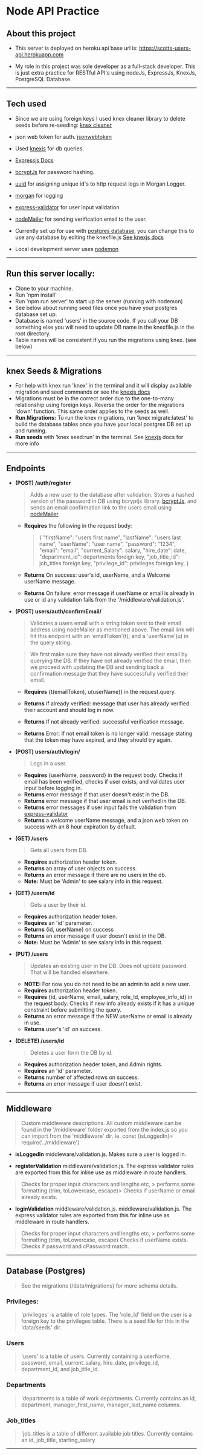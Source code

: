 # Node API Practice

## About this project

- This server is deployed on heroku
  api base url is: https://scotts-users-api.herokuapp.com

- My role in this project was sole developer as a full-stack developer. This is just extra practice for RESTful API's using nodeJs, ExpressJs, KnexJs, PostgreSQL Database.

---

## Tech used

- Since we are using foreign keys I used knex cleaner library to delete seeds before re-seeding:
  [knex cleaner](https://www.npmjs.com/package/knex-cleaner)

- json web token for auth. [jsonwebtoken](https://github.com/auth0/node-jsonwebtoken)

- Used [knexjs](http://knexjs.org/) for db queries.

- [Expressjs Docs](https://expressjs.com/)

- [bcryptJs](https://www.npmjs.com/package/bcrypt) for password hashing.

- [uuid](https://www.npmjs.com/package/uuid) for assigning unique id's to http request logs in Morgan Logger.

- [morgan](https://www.npmjs.com/package/morgan) for logging

- [express-validator](https://express-validator.github.io/docs/) for user input validation

- [nodeMailer](https://www.npmjs.com/package/nodemailer) for sending verification email to the user.

- Currently set up for use with [postgres database](https://www.postgresql.org/), you can change this to use any database by editing the knexfile.js [See knexjs docs](http://knexjs.org/)

- Local development server uses [nodemon](https://www.npmjs.com/package/nodemon)

---

## Run this server locally:

- Clone to your machine.
- Run 'npm install'
- Run 'npm run server' to start up the server (running with nodemon)
- See below about running seed files once you have your postgres database set up.
- Database is named 'users' in the source code. If you call your DB something else you will need to update DB name in the knexfile.js in the root directory.
- Table names will be consistent if you run the migrations using knex. (see below)

---

## knex Seeds & Migrations

- For help with knex run 'knex' in the terminal and it will display available migration and seed commands or see the [knexjs docs](http://knexjs.org/)
- Migrations must be in the correct order due to the one-to-many relationship using foreign keys. Reverse the order for the migrations 'down' function. This same order applies to the seeds as well.
- **Run Migrations:** To run the knex migrations, run 'knex migrate:latest' to build the database tables once you have your local postgres DB set up and running.
- **Run seeds** with 'knex seed:run' in the terminal. See [knexjs](http://knexjs.org/) docs for more info

---

## Endpoints

- **(POST) /auth/register**

  > Adds a new user to the database after validation. Stores a hashed version of the password in DB using bcryptjs library. [bcryptJs](https://www.npmjs.com/package/bcrypt), and sends an email confirmation link to the users email using [nodeMailer](https://www.npmjs.com/package/nodemailer)

  - **Requires** the following in the request body:

    > {
    > "firstName": "users first name<string>",
    > "lastName": "users last name<string>",
    > "userName": "user name<string>",
    > "password": "1234<string>",
    > "email": "email<string>",
    > "current_Salary": salary<integer>,
    > "hire_date": date<date>,
    > "department_id": departments foreign key<integer>,
    > "job_title_id": job_titles foreign key<integer>,
    > "privilege_id": privileges foreign key<integer>,
    > }

  - **Returns** On success: user's id, userName, and a Welcome userName message.
  - **Returns** On failure: error message if userName or email is already in use or id any validation fails from the '/middleware/validation.js'.

- **(POST) users/auth/confirmEmail/**

  > Validates a users email with a string token sent to their email address using nodeMailer as mentioned above. 
  > The email link will hit this endpoint with an 'emailToken'(t), and a 'userName'(u) in the query string.

  > We first make sure they have not already verified their email by querying the DB. If they have not already verified the email, then we proceed with updating the DB and sending back a confirmation message that they have successfully verified their email.

  - **Requires** {t(emailToken), u(userName)} in the request.query. 

  - **Returns** if already verified:  message that user has already verified their account and should log in now.
  - **Returns** If not already verified: successful verification message.
  - **Returns** Error: If not email token is no longer valid: message stating that the token may have expired, and they should try again.

- **(POST) users/auth/login/**

  > Logs in a user.

  - **Requires** {userName, password} in the request body. Checks if email has been verified, checks if user exists, and validates user input before logging in.
  - **Returns** error message if that user doesn't exist in the DB.
  - **Returns** error message if that user email is not verified in the DB.
  - **Returns** error messages if user input fails the validation from [express-validator](https://express-validator.github.io/docs/)
  - **Returns** a welcome userName message, and a json web token on success with an 8 hour expiration by default.

- **(GET) /users**

  > Gets all users form DB.

  - **Requires** authorization header token.
  - **Returns** an array of user objects on success.
  - **Returns** an error message if there are no users in the db.
  - **Note:** Must be 'Admin' to see salary info in this request.

- **(GET) /users/id**

  > Gets a user by their id.

  - **Requires** authorization header token.
  - **Requires** an 'id' parameter.
  - **Returns** {id, userName} on success
  - **Returns** an error message if user doesn't exist in the DB.
  - **Note:** Must be 'Admin' to see salary info in this request.

- **(PUT) /users**

  > Updates an existing user in the DB. Does not update password. That will be handled elsewhere.

  - **NOTE:** For now you do not need to be an admin to add a new user.
  - **Requires** authorization header token.
  - **Requires** {id, userName, email, salary, role_Id, employee_info_id} in the request body. Checks if new info already exists if it has a unique constraint before submitting the query.
  - **Returns** an error message if the NEW userName or email is already in use.
  - **Returns** user's 'id' on success.

- **(DELETE) /users/id**

  > Deletes a user form the DB by id.

  - **Requires** authorization header token, and Admin rights.
  - **Requires** an 'id' parameter.
  - **Returns** number of affected rows on success.
  - **Returns** an error message if user doesn't exist.

---

## Middleware

> Custom middleware descriptions. All custom middleware can be found in the '/middleware' folder exported from the index.js so you can import from the 'middleware' dir. ie. const {isLoggedIn}= require('../middleware')

- **isLoggedIn** middleware/validation.js. Makes sure a user is logged in.

- **registerValidation** middleware/validation.js. The express validator rules are exported from this for inline use as middleware in route handlers. 
> Checks for proper input characters and lengths etc, > performs some formatting (trim, toLowercase, escape)> Checks if userName or email already exists.

- **loginValidation** middleware/validation.js. middleware/validation.js. The express validator rules are exported from this for inline use as middleware in route handlers.
> Checks for proper input characters and lengths etc, > performs some formatting (trim, toLowercase, escape)
> Checks if userName exists.
> Checks if password and cPassword match.

---

## Database (Postgres)

> See the migrations (/data/migrations) for more schema details.

### Privileges:

> 'privileges' is a table of role types. The 'role_Id' field on the user is a foreign key to the privileges table. There is a seed file for this in the 'data/seeds' dir.

### Users

> 'users' is a table of users. Currently containing a userName, password, email, current_salary, hire_date, privilege_id, department_id, and job_title_id.

### Departments

> 'departments is a table of work departments. Currently contains an id, department, manager_first_name, manager_last_name columns.

### Job_titles

> 'job_titles is a table of different available job titles. Currently contains an id, job_title, starting_salary

---
